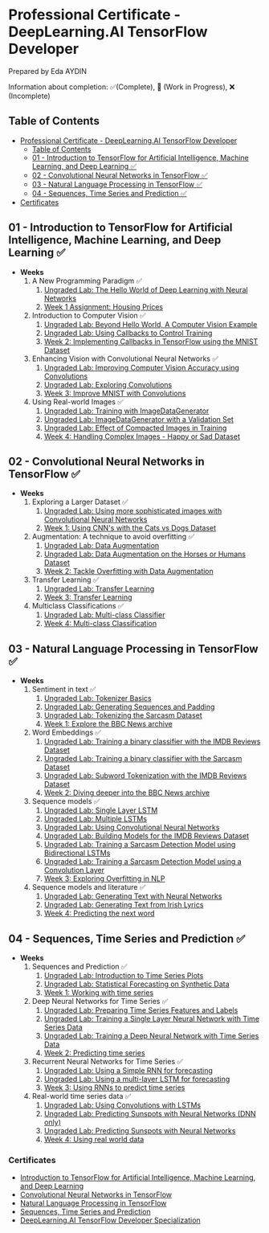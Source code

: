 # Professional Certificate -  DeepLearning.AI TensorFlow Developer

Prepared by Eda AYDIN

Information about completion: ✅(Complete), 🚧 (Work in Progress), ❌ (Incomplete)

## Table of Contents

- [Professional Certificate -  DeepLearning.AI TensorFlow Developer](#professional-certificate----deeplearningai-tensorflow-developer)
  - [Table of Contents](#table-of-contents)
  - [01 - Introduction to TensorFlow for Artificial Intelligence, Machine Learning, and Deep Learning ✅](#01---introduction-to-tensorflow-for-artificial-intelligence-machine-learning-and-deep-learning-)
  - [02 - Convolutional Neural Networks in TensorFlow ✅](#02---convolutional-neural-networks-in-tensorflow-)
  - [03 - Natural Language Processing in TensorFlow ✅](#03---natural-language-processing-in-tensorflow-)
  - [04 - Sequences, Time Series and Prediction ✅](#04---sequences-time-series-and-prediction)
- [Certificates](#certificates)


## 01 - Introduction to TensorFlow for Artificial Intelligence, Machine Learning, and Deep Learning  ✅

- **Weeks**
  1. A New Programming Paradigm ✅
     1. [Ungraded Lab: The Hello World of Deep Learning with Neural Networks](https://github.com/edaaydinea/UpSchool-Google-Developers-Machine-Learning-Program/blob/cf3476ce009cb8e909d67cb0cbe64975ea930bec/TensorFlow%20Developer%20Professional%20Certificate/01%20-%20Introduction%20to%20TensorFlow%20for%20AI,%20ML%20and%20DL/Week%2001/ungraded_lab/C1_W1_Lab_1_hello_world_nn.ipynb)
     2. [Week 1 Assignment: Housing Prices](https://github.com/edaaydinea/UpSchool-Google-Developers-Machine-Learning-Program/blob/cf3476ce009cb8e909d67cb0cbe64975ea930bec/TensorFlow%20Developer%20Professional%20Certificate/01%20-%20Introduction%20to%20TensorFlow%20for%20AI,%20ML%20and%20DL/Week%2001/assignment/C1W1_Assignment.ipynb)
  2. Introduction to Computer Vision ✅
     1. [Ungraded Lab: Beyond Hello World, A Computer Vision Example](https://github.com/edaaydinea/UpSchool-Google-Developers-Machine-Learning-Program/blob/cf3476ce009cb8e909d67cb0cbe64975ea930bec/TensorFlow%20Developer%20Professional%20Certificate/01%20-%20Introduction%20to%20TensorFlow%20for%20AI,%20ML%20and%20DL/Week%2002/ungraded_labs/C1_W2_Lab_1_beyond_hello_world.ipynb)
     2. [Ungraded Lab: Using Callbacks to Control Training](https://github.com/edaaydinea/UpSchool-Google-Developers-Machine-Learning-Program/blob/cf3476ce009cb8e909d67cb0cbe64975ea930bec/TensorFlow%20Developer%20Professional%20Certificate/01%20-%20Introduction%20to%20TensorFlow%20for%20AI,%20ML%20and%20DL/Week%2002/ungraded_labs/C1_W2_Lab_2_callbacks.ipynb)
     3. [Week 2: Implementing Callbacks in TensorFlow using the MNIST Dataset](https://github.com/edaaydinea/UpSchool-Google-Developers-Machine-Learning-Program/blob/cf3476ce009cb8e909d67cb0cbe64975ea930bec/TensorFlow%20Developer%20Professional%20Certificate/01%20-%20Introduction%20to%20TensorFlow%20for%20AI,%20ML%20and%20DL/Week%2002/assignment/C1W2_Assignment.ipynb)
  3. Enhancing Vision with Convolutional Neural Networks ✅
     1. [Ungraded Lab: Improving Computer Vision Accuracy using Convolutions](https://github.com/edaaydinea/UpSchool-Google-Developers-Machine-Learning-Program/blob/2b1855d60878bc4b3b9af2ec539ac5ac913c9a10/TensorFlow%20Developer%20Professional%20Certificate/01%20-%20Introduction%20to%20TensorFlow%20for%20AI,%20ML%20and%20DL/Week%2003/ungraded_labs/C1_W3_Lab_1.ipynb)
     2. [Ungraded Lab: Exploring Convolutions](https://github.com/edaaydinea/UpSchool-Google-Developers-Machine-Learning-Program/blob/2b1855d60878bc4b3b9af2ec539ac5ac913c9a10/TensorFlow%20Developer%20Professional%20Certificate/01%20-%20Introduction%20to%20TensorFlow%20for%20AI,%20ML%20and%20DL/Week%2003/ungraded_labs/C1_W3_Lab_2_exploring_convolutions.ipynb)
     3. [Week 3: Improve MNIST with Convolutions](https://github.com/edaaydinea/UpSchool-Google-Developers-Machine-Learning-Program/blob/2b1855d60878bc4b3b9af2ec539ac5ac913c9a10/TensorFlow%20Developer%20Professional%20Certificate/01%20-%20Introduction%20to%20TensorFlow%20for%20AI,%20ML%20and%20DL/Week%2003/assignment/C1W3_Assignment.ipynb)
  4. Using Real-world Images ✅
     1. [Ungraded Lab: Training with ImageDataGenerator](https://github.com/edaaydinea/UpSchool-Google-Developers-Machine-Learning-Program/blob/a3179f1d341157186d922a4c82f5fd2e87825b2f/TensorFlow%20Developer%20Professional%20Certificate/01%20-%20Introduction%20to%20TensorFlow%20for%20AI,%20ML%20and%20DL/Week%2004/ungraded_labs/C1_W4_Lab_1_image_generator_no_validation.ipynb)
     2. [Ungraded Lab: ImageDataGenerator with a Validation Set](https://github.com/edaaydinea/UpSchool-Google-Developers-Machine-Learning-Program/blob/a3179f1d341157186d922a4c82f5fd2e87825b2f/TensorFlow%20Developer%20Professional%20Certificate/01%20-%20Introduction%20to%20TensorFlow%20for%20AI,%20ML%20and%20DL/Week%2004/ungraded_labs/C1_W4_Lab_2_image_generator_with_validation.ipynb)
     3. [Ungraded Lab: Effect of Compacted Images in Training](https://github.com/edaaydinea/UpSchool-Google-Developers-Machine-Learning-Program/blob/a3179f1d341157186d922a4c82f5fd2e87825b2f/TensorFlow%20Developer%20Professional%20Certificate/01%20-%20Introduction%20to%20TensorFlow%20for%20AI,%20ML%20and%20DL/Week%2004/ungraded_labs/C1_W4_Lab_3_compacted_images.ipynb)
     4. [Week 4: Handling Complex Images - Happy or Sad Dataset](https://github.com/edaaydinea/UpSchool-Google-Developers-Machine-Learning-Program/blob/a3179f1d341157186d922a4c82f5fd2e87825b2f/TensorFlow%20Developer%20Professional%20Certificate/01%20-%20Introduction%20to%20TensorFlow%20for%20AI,%20ML%20and%20DL/Week%2004/assignment/C1W4_Assignment.ipynb)

## 02 - Convolutional Neural Networks in TensorFlow ✅

- **Weeks**
  1. Exploring a Larger Dataset ✅
     1. [Ungraded Lab: Using more sophisticated images with Convolutional Neural Networks](https://github.com/edaaydinea/UpSchool-Google-Developers-Machine-Learning-Program/blob/f3986883aa97e19d31ee4cf8ea175f87fdcd92ef/TensorFlow%20Developer%20Professional%20Certificate/02%20-%20CNN%20in%20TensorFlow/W1/ungraded_lab/C2_W1_Lab_1_cats_vs_dogs.ipynb)
     2. [Week 1: Using CNN's with the Cats vs Dogs Dataset](https://github.com/edaaydinea/UpSchool-Google-Developers-Machine-Learning-Program/blob/f3986883aa97e19d31ee4cf8ea175f87fdcd92ef/TensorFlow%20Developer%20Professional%20Certificate/02%20-%20CNN%20in%20TensorFlow/W1/assignment/C2W1_Assignment.ipynb)
  2. Augmentation: A technique to avoid overfitting ✅
     1. [Ungraded Lab: Data Augmentation](https://github.com/edaaydinea/UpSchool-Google-Developers-Machine-Learning-Program/blob/f3986883aa97e19d31ee4cf8ea175f87fdcd92ef/TensorFlow%20Developer%20Professional%20Certificate/02%20-%20CNN%20in%20TensorFlow/W2/ungraded_labs/C2_W2_Lab_1_cats_v_dogs_augmentation.ipynb)
     2. [Ungraded Lab: Data Augmentation on the Horses or Humans Dataset](https://github.com/edaaydinea/UpSchool-Google-Developers-Machine-Learning-Program/blob/f3986883aa97e19d31ee4cf8ea175f87fdcd92ef/TensorFlow%20Developer%20Professional%20Certificate/02%20-%20CNN%20in%20TensorFlow/W2/ungraded_labs/C2_W2_Lab_2_horses_v_humans_augmentation.ipynb)
     3. [Week 2: Tackle Overfitting with Data Augmentation](https://github.com/edaaydinea/UpSchool-Google-Developers-Machine-Learning-Program/blob/f3986883aa97e19d31ee4cf8ea175f87fdcd92ef/TensorFlow%20Developer%20Professional%20Certificate/02%20-%20CNN%20in%20TensorFlow/W2/assignment/C2W2_Assignment.ipynb)
  3. Transfer Learning ✅
     1. [Ungraded Lab: Transfer Learning](https://github.com/edaaydinea/UpSchool-Google-Developers-Machine-Learning-Program/blob/edcb006a3273b9cbf86c9d6095fc27c4e52ca8e9/TensorFlow%20Developer%20Professional%20Certificate/02%20-%20CNN%20in%20TensorFlow/W3/ungraded_lab/C2_W3_Lab_1_transfer_learning.ipynb)
     2. [Week 3: Transfer Learning](https://github.com/edaaydinea/UpSchool-Google-Developers-Machine-Learning-Program/blob/edcb006a3273b9cbf86c9d6095fc27c4e52ca8e9/TensorFlow%20Developer%20Professional%20Certificate/02%20-%20CNN%20in%20TensorFlow/W3/assignment/C2W3_Assignment.ipynb)
  4. Multiclass Classifications ✅
     1. [Ungraded Lab: Multi-class Classifier](https://github.com/edaaydinea/UpSchool-Google-Developers-Machine-Learning-Program/blob/edcb006a3273b9cbf86c9d6095fc27c4e52ca8e9/TensorFlow%20Developer%20Professional%20Certificate/02%20-%20CNN%20in%20TensorFlow/W4/ungraded_lab/C2_W4_Lab_1_multi_class_classifier.ipynb)
     2. [Week 4: Multi-class Classification](https://github.com/edaaydinea/UpSchool-Google-Developers-Machine-Learning-Program/blob/edcb006a3273b9cbf86c9d6095fc27c4e52ca8e9/TensorFlow%20Developer%20Professional%20Certificate/02%20-%20CNN%20in%20TensorFlow/W4/assignment/C2W4_Assignment.ipynb)

## 03 - Natural Language Processing in TensorFlow ✅

- **Weeks**
  1. Sentiment in text ✅
     1. [Ungraded Lab: Tokenizer Basics](https://github.com/edaaydinea/UpSchool-Google-Developers-Machine-Learning-Program/blob/7343e9566e620ad665d5a96a7fcb50b5a1c8e111/TensorFlow%20Developer%20Professional%20Certificate/03%20-%20NLP%20in%20TensorFlow/W1/ungraded_labs/C3_W1_Lab_1_tokenize_basic.ipynb)
     2. [Ungraded Lab: Generating Sequences and Padding](https://github.com/edaaydinea/UpSchool-Google-Developers-Machine-Learning-Program/blob/7343e9566e620ad665d5a96a7fcb50b5a1c8e111/TensorFlow%20Developer%20Professional%20Certificate/03%20-%20NLP%20in%20TensorFlow/W1/ungraded_labs/C3_W1_Lab_2_sequences_basic.ipynb)
     3. [Ungraded Lab: Tokenizing the Sarcasm Dataset](https://github.com/edaaydinea/UpSchool-Google-Developers-Machine-Learning-Program/blob/7343e9566e620ad665d5a96a7fcb50b5a1c8e111/TensorFlow%20Developer%20Professional%20Certificate/03%20-%20NLP%20in%20TensorFlow/W1/ungraded_labs/C3_W1_Lab_3_sarcasm.ipynb)
     4. [Week 1: Explore the BBC News archive](https://github.com/edaaydinea/UpSchool-Google-Developers-Machine-Learning-Program/blob/7343e9566e620ad665d5a96a7fcb50b5a1c8e111/TensorFlow%20Developer%20Professional%20Certificate/03%20-%20NLP%20in%20TensorFlow/W1/assignment/C3W1_Assignment.ipynb)
  2. Word Embeddings ✅
     1. [Ungraded Lab: Training a binary classifier with the IMDB Reviews Dataset](https://github.com/edaaydinea/UpSchool-Google-Developers-Machine-Learning-Program/blob/main/TensorFlow%20Developer%20Professional%20Certificate/03%20-%20NLP%20in%20TensorFlow/W2/ungraded_labs/C3_W2_Lab_1_imdb.ipynb)
     2. [Ungraded Lab: Training a binary classifier with the Sarcasm Dataset](https://github.com/edaaydinea/UpSchool-Google-Developers-Machine-Learning-Program/blob/main/TensorFlow%20Developer%20Professional%20Certificate/03%20-%20NLP%20in%20TensorFlow/W2/ungraded_labs/C3_W2_Lab_2_sarcasm_classifier.ipynb)
     3. [Ungraded Lab: Subword Tokenization with the IMDB Reviews Dataset]()
     4. [Week 2: Diving deeper into the BBC News archive](https://github.com/edaaydinea/UpSchool-Google-Developers-Machine-Learning-Program/blob/main/TensorFlow%20Developer%20Professional%20Certificate/03%20-%20NLP%20in%20TensorFlow/W2/assignment/C3W2_Assignment.ipynb)
  3. Sequence models ✅
     1. [Ungraded Lab: Single Layer LSTM](https://github.com/edaaydinea/UpSchool-Google-Developers-Machine-Learning-Program/blob/7343e9566e620ad665d5a96a7fcb50b5a1c8e111/TensorFlow%20Developer%20Professional%20Certificate/03%20-%20NLP%20in%20TensorFlow/W3/ungraded_labs/C3_W3_Lab_1_single_layer_LSTM.ipynb)
     2. [Ungraded Lab: Multiple LSTMs](https://github.com/edaaydinea/UpSchool-Google-Developers-Machine-Learning-Program/blob/7343e9566e620ad665d5a96a7fcb50b5a1c8e111/TensorFlow%20Developer%20Professional%20Certificate/03%20-%20NLP%20in%20TensorFlow/W3/ungraded_labs/C3_W3_Lab_2_multiple_layer_LSTM.ipynb)
     3. [Ungraded Lab: Using Convolutional Neural Networks](https://github.com/edaaydinea/UpSchool-Google-Developers-Machine-Learning-Program/blob/7343e9566e620ad665d5a96a7fcb50b5a1c8e111/TensorFlow%20Developer%20Professional%20Certificate/03%20-%20NLP%20in%20TensorFlow/W3/ungraded_labs/C3_W3_Lab_3_Conv1D.ipynb)
     4. [Ungraded Lab: Building Models for the IMDB Reviews Dataset](https://github.com/edaaydinea/UpSchool-Google-Developers-Machine-Learning-Program/blob/7343e9566e620ad665d5a96a7fcb50b5a1c8e111/TensorFlow%20Developer%20Professional%20Certificate/03%20-%20NLP%20in%20TensorFlow/W3/ungraded_labs/C3_W3_Lab_4_imdb_reviews_with_GRU_LSTM_Conv1D.ipynb)
     5. [Ungraded Lab: Training a Sarcasm Detection Model using Bidirectional LSTMs](https://github.com/edaaydinea/UpSchool-Google-Developers-Machine-Learning-Program/blob/7343e9566e620ad665d5a96a7fcb50b5a1c8e111/TensorFlow%20Developer%20Professional%20Certificate/03%20-%20NLP%20in%20TensorFlow/W3/ungraded_labs/C3_W3_Lab_5_sarcasm_with_bi_LSTM.ipynb)
     6. [Ungraded Lab: Training a Sarcasm Detection Model using a Convolution Layer](https://github.com/edaaydinea/UpSchool-Google-Developers-Machine-Learning-Program/blob/7343e9566e620ad665d5a96a7fcb50b5a1c8e111/TensorFlow%20Developer%20Professional%20Certificate/03%20-%20NLP%20in%20TensorFlow/W3/ungraded_labs/C3_W3_Lab_6_sarcasm_with_1D_convolutional.ipynb)
     7. [Week 3: Exploring Overfitting in NLP](https://github.com/edaaydinea/UpSchool-Google-Developers-Machine-Learning-Program/blob/7343e9566e620ad665d5a96a7fcb50b5a1c8e111/TensorFlow%20Developer%20Professional%20Certificate/03%20-%20NLP%20in%20TensorFlow/W3/assignment/C3W3_Assignment.ipynb)
  4. Sequence models and literature ✅
     1. [Ungraded Lab: Generating Text with Neural Networks](https://github.com/edaaydinea/UpSchool-Google-Developers-Machine-Learning-Program/blob/7343e9566e620ad665d5a96a7fcb50b5a1c8e111/TensorFlow%20Developer%20Professional%20Certificate/03%20-%20NLP%20in%20TensorFlow/W4/ungraded_labs/C3_W4_Lab_1.ipynb)
     2. [Ungraded Lab: Generating Text from Irish Lyrics](https://github.com/edaaydinea/UpSchool-Google-Developers-Machine-Learning-Program/blob/7343e9566e620ad665d5a96a7fcb50b5a1c8e111/TensorFlow%20Developer%20Professional%20Certificate/03%20-%20NLP%20in%20TensorFlow/W4/ungraded_labs/C3_W4_Lab_2_irish_lyrics.ipynb)
     3. [Week 4: Predicting the next word](https://github.com/edaaydinea/UpSchool-Google-Developers-Machine-Learning-Program/blob/7343e9566e620ad665d5a96a7fcb50b5a1c8e111/TensorFlow%20Developer%20Professional%20Certificate/03%20-%20NLP%20in%20TensorFlow/W4/assignment/C3W4_Assignment.ipynb)

## 04 - Sequences, Time Series and Prediction ✅

- **Weeks**
  1. Sequences and Prediction ✅
     1. [Ungraded Lab: Introduction to Time Series Plots](https://github.com/edaaydinea/UpSchool-Google-Developers-Machine-Learning-Program/blob/7343e9566e620ad665d5a96a7fcb50b5a1c8e111/TensorFlow%20Developer%20Professional%20Certificate/04%20-%20Sequences,%20Time%20Series%20and%20Prediction/W1/ungraded_labs/C4_W1_Lab_1_time_series.ipynb)
     2. [Ungraded Lab: Statistical Forecasting on Synthetic Data](https://github.com/edaaydinea/UpSchool-Google-Developers-Machine-Learning-Program/blob/7343e9566e620ad665d5a96a7fcb50b5a1c8e111/TensorFlow%20Developer%20Professional%20Certificate/04%20-%20Sequences,%20Time%20Series%20and%20Prediction/W1/ungraded_labs/C4_W1_Lab_2_forecasting.ipynb)
     3. [Week 1: Working with time series](https://github.com/edaaydinea/UpSchool-Google-Developers-Machine-Learning-Program/blob/7343e9566e620ad665d5a96a7fcb50b5a1c8e111/TensorFlow%20Developer%20Professional%20Certificate/04%20-%20Sequences,%20Time%20Series%20and%20Prediction/W1/assignment/C4W1_Assignment.ipynb)
  2. Deep Neural Networks for Time Series ✅
     1. [Ungraded Lab: Preparing Time Series Features and Labels](https://github.com/edaaydinea/UpSchool-Google-Developers-Machine-Learning-Program/blob/7343e9566e620ad665d5a96a7fcb50b5a1c8e111/TensorFlow%20Developer%20Professional%20Certificate/04%20-%20Sequences,%20Time%20Series%20and%20Prediction/W2/ungraded_labs/C4_W2_Lab_1_features_and_labels.ipynb)
     2. [Ungraded Lab: Training a Single Layer Neural Network with Time Series Data](https://github.com/edaaydinea/UpSchool-Google-Developers-Machine-Learning-Program/blob/7343e9566e620ad665d5a96a7fcb50b5a1c8e111/TensorFlow%20Developer%20Professional%20Certificate/04%20-%20Sequences,%20Time%20Series%20and%20Prediction/W2/ungraded_labs/C4_W2_Lab_2_single_layer_NN.ipynb)
     3. [Ungraded Lab: Training a Deep Neural Network with Time Series Data](https://github.com/edaaydinea/UpSchool-Google-Developers-Machine-Learning-Program/blob/7343e9566e620ad665d5a96a7fcb50b5a1c8e111/TensorFlow%20Developer%20Professional%20Certificate/04%20-%20Sequences,%20Time%20Series%20and%20Prediction/W2/ungraded_labs/C4_W2_Lab_3_deep_NN.ipynb)
     4. [Week 2: Predicting time series](https://github.com/edaaydinea/UpSchool-Google-Developers-Machine-Learning-Program/blob/7343e9566e620ad665d5a96a7fcb50b5a1c8e111/TensorFlow%20Developer%20Professional%20Certificate/04%20-%20Sequences,%20Time%20Series%20and%20Prediction/W2/assignment/C4W2_Assignment.ipynb)
  3. Recurrent Neural Networks for Time Series ✅
     1. [Ungraded Lab: Using a Simple RNN for forecasting](https://github.com/edaaydinea/UpSchool-Google-Developers-Machine-Learning-Program/blob/7343e9566e620ad665d5a96a7fcb50b5a1c8e111/TensorFlow%20Developer%20Professional%20Certificate/04%20-%20Sequences,%20Time%20Series%20and%20Prediction/W3/ungraded_labs/C4_W3_Lab_1_RNN.ipynb)
     2. [Ungraded Lab: Using a multi-layer LSTM for forecasting](https://github.com/edaaydinea/UpSchool-Google-Developers-Machine-Learning-Program/blob/7343e9566e620ad665d5a96a7fcb50b5a1c8e111/TensorFlow%20Developer%20Professional%20Certificate/04%20-%20Sequences,%20Time%20Series%20and%20Prediction/W3/ungraded_labs/C4_W3_Lab_2_LSTM.ipynb)
     3. [Week 3: Using RNNs to predict time series](https://github.com/edaaydinea/UpSchool-Google-Developers-Machine-Learning-Program/blob/7343e9566e620ad665d5a96a7fcb50b5a1c8e111/TensorFlow%20Developer%20Professional%20Certificate/04%20-%20Sequences,%20Time%20Series%20and%20Prediction/W3/assignment/C4W3_Assignment.ipynb)
  4. Real-world time series data ✅
     1. [Ungraded Lab: Using Convolutions with LSTMs](https://github.com/edaaydinea/UpSchool-Google-Developers-Machine-Learning-Program/blob/7343e9566e620ad665d5a96a7fcb50b5a1c8e111/TensorFlow%20Developer%20Professional%20Certificate/04%20-%20Sequences,%20Time%20Series%20and%20Prediction/W4/ungraded_labs/C4_W4_Lab_1_LSTM.ipynb)
     2. [Ungraded Lab: Predicting Sunspots with Neural Networks (DNN only)](https://github.com/edaaydinea/UpSchool-Google-Developers-Machine-Learning-Program/blob/7343e9566e620ad665d5a96a7fcb50b5a1c8e111/TensorFlow%20Developer%20Professional%20Certificate/04%20-%20Sequences,%20Time%20Series%20and%20Prediction/W4/ungraded_labs/C4_W4_Lab_2_Sunspots_DNN.ipynb)
     3. [Ungraded Lab: Predicting Sunspots with Neural Networks](https://github.com/edaaydinea/UpSchool-Google-Developers-Machine-Learning-Program/blob/7343e9566e620ad665d5a96a7fcb50b5a1c8e111/TensorFlow%20Developer%20Professional%20Certificate/04%20-%20Sequences,%20Time%20Series%20and%20Prediction/W4/ungraded_labs/C4_W4_Lab_3_Sunspots_CNN_RNN_DNN.ipynb)
     4. [Week 4: Using real world data](https://github.com/edaaydinea/UpSchool-Google-Developers-Machine-Learning-Program/blob/7343e9566e620ad665d5a96a7fcb50b5a1c8e111/TensorFlow%20Developer%20Professional%20Certificate/04%20-%20Sequences,%20Time%20Series%20and%20Prediction/W4/assignment/C4W4_Assignment.ipynb)


### Certificates
- [Introduction to TensorFlow for Artificial Intelligence, Machine Learning, and Deep Learning ](https://coursera.org/share/9c1d273b7cf0da6218dbcd28cac4ce3c)
- [Convolutional Neural Networks in TensorFlow](https://coursera.org/share/74d0ad6a2ebb89205ac9ed28c36fb2d7)
- [Natural Language Processing in TensorFlow](https://coursera.org/share/4300d41c06aa7f98ee88e313e1c8d120)
- [Sequences, Time Series and Prediction](https://coursera.org/share/5e1ad6e5b8f6efafd298d6fb886ebca9)
- [DeepLearning.AI TensorFlow Developer Specialization](https://coursera.org/share/21eb3123a8eb7b8142a14b2476e76e9d)
